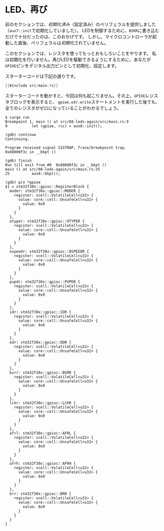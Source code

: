 <!-- # LEDs, again -->

# LED、再び

<!-- 
In the last section, I gave you *initialized* (configured) peripherals (I initialized them in
`aux7::init`). That's why just writing to `BSRR` was enough to control the LEDs. But, peripherals
are not *initialized* right after the microcontroller boots.
 -->

前のセクションでは、*初期化済み*（設定済み）のペリフェラルを提供しました（`aux7::init`で初期化していました）。
LEDを制御するために、`BSRR`に書き込むだけで十分だったのは、このおかげです。
しかし、マイクロコントローラが起動した直後、ペリフェラルは*初期化*されていません。

<!-- 
In this section, you'll have more fun with registers. I won't do any initialization and you'll have
to initialize configure `GPIOE` pins as digital outputs pins so that you'll be able to drive LEDs
again.
 -->

このセクションでは、レジスタを使ってもっとおもしろいことをやります。
私は初期化を行いません。再びLEDを駆動できるようにするために、あなたが`GPIOE`ピンをデジタル出力ピンとして初期化、設定します。

<!-- This is the starter code. -->

スターターコードは下記の通りです。

``` rust
{{#include src/main.rs}}
```

<!-- 
If you run the starter code, you'll see that nothing happens this time. Furthermore, if you print
the `GPIOE` register block, you'll see that every register reads as zero even after the
`gpioe.odr.write` statement was executed!
 -->

スターターコードを動かすと、今回は何も起こりません。その上、`GPIOE`レジスタブロックを表示すると、
`gpioe.odr.write`ステートメントを実行した後でも、全てのレジスタがゼロになっていることがわかるでしょう。

```
$ cargo run
Breakpoint 1, main () at src/08-leds-again/src/main.rs:9
9           let (gpioe, rcc) = aux8::init();

(gdb) continue
Continuing.

Program received signal SIGTRAP, Trace/breakpoint trap.
0x08000f3c in __bkpt ()

(gdb) finish
Run till exit from #0  0x08000f3c in __bkpt ()
main () at src/08-leds-again/src/main.rs:25
25          aux8::bkpt();

(gdb) p/x *gpioe
$1 = stm32f30x::gpioc::RegisterBlock {
  moder: stm32f30x::gpioc::MODER {
    register: vcell::VolatileCell<u32> {
      value: core::cell::UnsafeCell<u32> {
        value: 0x0
      }
    }
  },
  otyper: stm32f30x::gpioc::OTYPER {
    register: vcell::VolatileCell<u32> {
      value: core::cell::UnsafeCell<u32> {
        value: 0x0
      }
    }
  },
  ospeedr: stm32f30x::gpioc::OSPEEDR {
    register: vcell::VolatileCell<u32> {
      value: core::cell::UnsafeCell<u32> {
        value: 0x0
      }
    }
  },
  pupdr: stm32f30x::gpioc::PUPDR {
    register: vcell::VolatileCell<u32> {
      value: core::cell::UnsafeCell<u32> {
        value: 0x0
      }
    }
  },
  idr: stm32f30x::gpioc::IDR {
    register: vcell::VolatileCell<u32> {
      value: core::cell::UnsafeCell<u32> {
        value: 0x0
      }
    }
  },
  odr: stm32f30x::gpioc::ODR {
    register: vcell::VolatileCell<u32> {
      value: core::cell::UnsafeCell<u32> {
        value: 0x0
      }
    }
  },
  bsrr: stm32f30x::gpioc::BSRR {
    register: vcell::VolatileCell<u32> {
      value: core::cell::UnsafeCell<u32> {
        value: 0x0
      }
    }
  },
  lckr: stm32f30x::gpioc::LCKR {
    register: vcell::VolatileCell<u32> {
      value: core::cell::UnsafeCell<u32> {
        value: 0x0
      }
    }
  },
  afrl: stm32f30x::gpioc::AFRL {
    register: vcell::VolatileCell<u32> {
      value: core::cell::UnsafeCell<u32> {
        value: 0x0
      }
    }
  },
  afrh: stm32f30x::gpioc::AFRH {
    register: vcell::VolatileCell<u32> {
      value: core::cell::UnsafeCell<u32> {
        value: 0x0
      }
    }
  },
  brr: stm32f30x::gpioc::BRR {
    register: vcell::VolatileCell<u32> {
      value: core::cell::UnsafeCell<u32> {
        value: 0x0
      }
    }
  }
}
```
